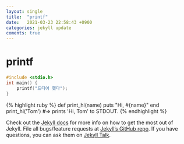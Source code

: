 ```yaml
---
layout: single
title:  "printf"
date:   2021-03-23 22:58:43 +0900
categories: jekyll update
coments: true
---
```


# printf

```c
#include <stdio.h>
int main() {
	printf("드디어 했다");
}
```


{% highlight ruby %}
def print_hi(name)
  puts "Hi, #{name}"
end
print_hi('Tom')
#=> prints 'Hi, Tom' to STDOUT.
{% endhighlight %}

Check out the [Jekyll docs][jekyll-docs] for more info on how to get the most out of Jekyll. File all bugs/feature requests at [Jekyll’s GitHub repo][jekyll-gh]. If you have questions, you can ask them on [Jekyll Talk][jekyll-talk].

[jekyll-docs]: https://jekyllrb.com/docs/home
[jekyll-gh]:   https://github.com/jekyll/jekyll
[jekyll-talk]: https://talk.jekyllrb.com/
